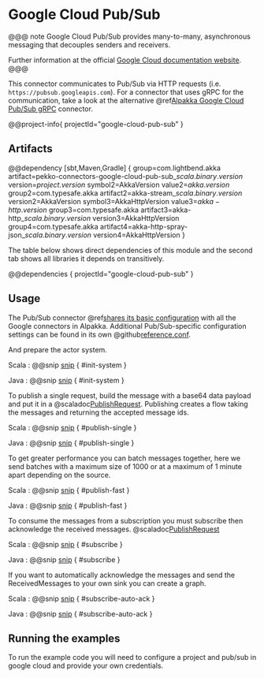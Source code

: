 # Google Cloud Pub/Sub

@@@ note
Google Cloud Pub/Sub provides many-to-many, asynchronous messaging that decouples senders and receivers.

Further information at the official [Google Cloud documentation website](https://cloud.google.com/pubsub/docs/overview).
@@@

This connector communicates to Pub/Sub via HTTP requests (i.e. `https://pubsub.googleapis.com`). For a connector that uses gRPC for the communication, take a look at the alternative @ref[Alpakka Google Cloud Pub/Sub gRPC](google-cloud-pub-sub-grpc.md) connector.

@@project-info{ projectId="google-cloud-pub-sub" }

## Artifacts

@@dependency [sbt,Maven,Gradle] {
  group=com.lightbend.akka
  artifact=pekko-connectors-google-cloud-pub-sub_$scala.binary.version$
  version=$project.version$
  symbol2=AkkaVersion
  value2=$akka.version$
  group2=com.typesafe.akka
  artifact2=akka-stream_$scala.binary.version$
  version2=AkkaVersion
  symbol3=AkkaHttpVersion
  value3=$akka-http.version$
  group3=com.typesafe.akka
  artifact3=akka-http_$scala.binary.version$
  version3=AkkaHttpVersion
  group4=com.typesafe.akka
  artifact4=akka-http-spray-json_$scala.binary.version$
  version4=AkkaHttpVersion
}

The table below shows direct dependencies of this module and the second tab shows all libraries it depends on transitively.

@@dependencies { projectId="google-cloud-pub-sub" }


## Usage

The Pub/Sub connector @ref[shares its basic configuration](google-common.md) with all the Google connectors in Alpakka.
Additional Pub/Sub-specific configuration settings can be found in its own @github[reference.conf](/google-cloud-pub-sub/src/main/resources/reference.conf).

And prepare the actor system.

Scala
: @@snip [snip](/google-cloud-pub-sub/src/test/scala/docs/scaladsl/ExampleUsage.scala) { #init-system }

Java
: @@snip [snip](/google-cloud-pub-sub/src/test/java/docs/javadsl/ExampleUsageJava.java) { #init-system }

To publish a single request, build the message with a base64 data payload and put it in a @scaladoc[PublishRequest](akka.stream.alpakka.googlecloud.pubsub.PublishRequest). Publishing creates a flow taking the messages and returning the accepted message ids.

Scala
: @@snip [snip](/google-cloud-pub-sub/src/test/scala/docs/scaladsl/ExampleUsage.scala) { #publish-single }

Java
: @@snip [snip](/google-cloud-pub-sub/src/test/java/docs/javadsl/ExampleUsageJava.java) { #publish-single }

To get greater performance you can batch messages together, here we send batches with a maximum size of 1000 or at a maximum of 1 minute apart depending on the source.

Scala
: @@snip [snip](/google-cloud-pub-sub/src/test/scala/docs/scaladsl/ExampleUsage.scala) { #publish-fast }

Java
: @@snip [snip](/google-cloud-pub-sub/src/test/java/docs/javadsl/ExampleUsageJava.java) { #publish-fast }

To consume the messages from a subscription you must subscribe then acknowledge the received messages. @scaladoc[PublishRequest](akka.stream.alpakka.googlecloud.pubsub.ReceivedMessage)

Scala
: @@snip [snip](/google-cloud-pub-sub/src/test/scala/docs/scaladsl/ExampleUsage.scala) { #subscribe }

Java
: @@snip [snip](/google-cloud-pub-sub/src/test/java/docs/javadsl/ExampleUsageJava.java) { #subscribe }

If you want to automatically acknowledge the messages and send the ReceivedMessages to your own sink you can create a graph.

Scala
: @@snip [snip](/google-cloud-pub-sub/src/test/scala/docs/scaladsl/ExampleUsage.scala) { #subscribe-auto-ack }

Java
: @@snip [snip](/google-cloud-pub-sub/src/test/java/docs/javadsl/ExampleUsageJava.java) { #subscribe-auto-ack }

## Running the examples

To run the example code you will need to configure a project and pub/sub in google cloud and provide your own credentials.
